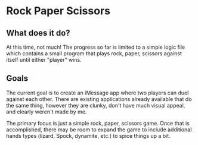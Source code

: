 # Rock Paper Scissors

## What does it do?
At this time, not much! The progress so far is limited to a simple logic file which contains a small program that plays rock, paper, scissors against itself until either "player" wins.

## Goals
The current goal is to create an iMessage app where two players can duel against each other. There are existing applications already available that do the same thing, however they are clunky, don't have much visual appeal, and clearly weren't made by me.

The primary focus is just a simple rock, paper, scissors game. Once that is accomplished, there may be room to expand the game to include additional hands types (lizard, Spock, dynamite, etc.) to spice things up a bit.
